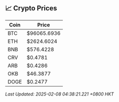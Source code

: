 ## 📈 Crypto Prices

| Coin | Price |
| ---- | ----- |
| BTC | $96065.6936 |
| ETH | $2624.6024 |
| BNB | $576.4228 |
| CRV | $0.4781 |
| ARB | $0.4286 |
| OKB | $46.3877 |
| DOGE | $0.2477 |

_Last Updated: 2025-02-08 04:38:21.221 +0800 HKT_